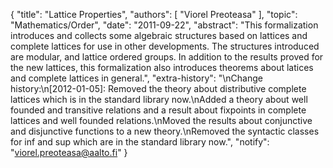 {
    "title": "Lattice Properties",
    "authors": [
        "Viorel Preoteasa"
    ],
    "topic": "Mathematics/Order",
    "date": "2011-09-22",
    "abstract": "This formalization introduces and collects some algebraic structures based on lattices and complete lattices for use in other developments. The structures introduced are modular, and lattice ordered groups. In addition to the results proved for the new lattices, this formalization also introduces theorems about latices and complete lattices in general.",
    "extra-history": "\nChange history:\n[2012-01-05]: Removed the theory about distributive complete lattices which is in the standard library now.\nAdded a theory about well founded and transitive relations and a result about fixpoints in complete lattices and well founded relations.\nMoved the results about conjunctive and disjunctive functions to a new theory.\nRemoved the syntactic classes for inf and sup which are in the standard library now.",
    "notify": "viorel.preoteasa@aalto.fi"
}